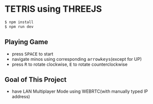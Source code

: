 # TETRIS using THREEJS

```bash
$ npm install
$ npm run dev
```

## Playing Game
- press <kbd>SPACE</kbd> to start
- navigate minos using corresponding <kbd>arrowkeys</kbd>(except for UP)
- press <kbd>R</kbd> to rotate clockwise, <kbd>E</kbd> to rotate counterclockwise 

## Goal of This Project
- have LAN Multiplayer Mode using WEBRTC(with manually typed IP address)